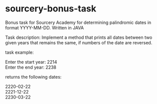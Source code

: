 # sourcery-bonus-task
Bonus task for Sourcery Academy for determining palindromic dates in format YYYY-MM-DD. Written in JAVA


Task description: Implement a method that prints all dates between two given years that remains the same, if numbers of the date are reversed.

task example:

Enter the start year: 2214\
Enter the end year: 2238

returns the following dates:

2220-02-22\
2221-12-22\
2230-03-22
